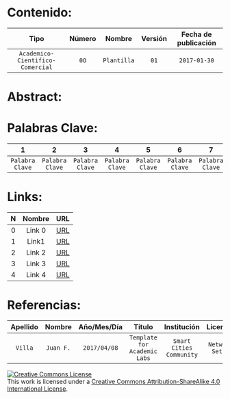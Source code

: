 Contenido:
=========
Tipo | Número | Nombre | Versión | Fecha de publicación|
 :--: | :--: | :--: | :--: | :--: |
 `Academico-Cientifico-Comercial` | `0O` | `Plantilla` | `01` | `2017-01-30` |

Abstract:
=========



Palabras Clave:
============================
1 | 2 | 3 | 4 | 5 | 6 | 7 | 8 |
 :--: | :--: | :--: | :--: | :--: | :--: | :--: | :--: |
 `Palabra Clave` | `Palabra Clave` | `Palabra Clave` | `Palabra Clave` | `Palabra Clave` | `Palabra Clave` | `Palabra Clave` | `Palabra Clave` |



Links:
======================
N | Nombre | URL |
 :--: | :--: | :--: |
 0 | Link 0 | [URL](https://www.google.com "Google") |
 1 | Link1 | [URL](https://www.google.com "Google") |
 2 | Link 2 | [URL](https://www.google.com "Google") |
 3 | Link 3 | [URL](https://www.google.com "Google") |
 4 | Link 4 | [URL](https://www.google.com "Google") |
 
Referencias:
============================
Apellido | Nombre | Año/Mes/Día | Titulo| Institución | Licencia | ISBN/DOI/Reg/SN | URL |
 :--: | :--: | :--: | :--: | :--: | :--: | :--: | :--: |
 `Villa` | `Juan F.` | `2017/04/08` | `Template for Academic Labs` | `Smart Cities Community` | `Network Setup` | `Lab-Template-0001` | [URL](https://smartcitiescommunity.github.io "https://smartcitiescommunity.github.io") |


<a rel="license" href="http://creativecommons.org/licenses/by-sa/4.0/"><img alt="Creative Commons License" style="border-width:0" src="https://i.creativecommons.org/l/by-sa/4.0/80x15.png" /></a><br />This work is licensed under a <a rel="license" href="http://creativecommons.org/licenses/by-sa/4.0/">Creative Commons Attribution-ShareAlike 4.0 International License</a>.
